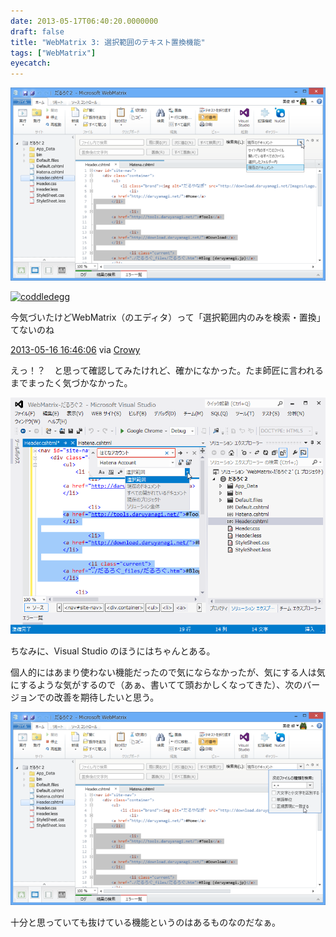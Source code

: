 ```yaml
---
date: 2013-05-17T06:40:20.0000000
draft: false
title: "WebMatrix 3: 選択範囲のテキスト置換機能"
tags: ["WebMatrix"]
eyecatch: 
---
```

<p><span itemscope itemtype="http://schema.org/Photograph"><img src="20130517063539.png" alt="f:id:daruyanagi:20130517063539p:plain" title="f:id:daruyanagi:20130517063539p:plain" class="hatena-fotolife" itemprop="image"></span></p><p><div class="twitter-detail twitter-detail-left"><div class="twitter-detail-user"><a class="twitter-user-screen-name" href="http://twitter.com/coddledegg"><img src="http://a0.twimg.com/profile_images/924030448/hanjuku_normal.jpg" alt="coddledegg" height="48" width="48"></a></div><div class="twitter-detail-tweet"><p class="twitter-detail-text">      今気づいたけどWebMatrix（のエディタ）って「選択範囲内のみを検索・置換」てないのね</p><p class="twitter-detail-info"><a href="http://twitter.com/coddledegg/status/334937789508501505" class="twitter-detail-info-permalink"><span class="twitter-detail-info-date">2013-05-16</span> <span class="twitter-detail-info-time">16:46:06</span></a> <span class="twitter-detail-info-source">via <a href="http://www.crowy.net/" rel="nofollow">Crowy</a></span></p></div></div></p><p>えっ！？　と思って確認してみたけれど、確かになかった。たま師匠に言われるまでまったく気づかなかった。</p><p><span itemscope itemtype="http://schema.org/Photograph"><img src="20130517063935.png" alt="f:id:daruyanagi:20130517063935p:plain" title="f:id:daruyanagi:20130517063935p:plain" class="hatena-fotolife" itemprop="image"></span></p><p>ちなみに、Visual Studio のほうにはちゃんとある。</p><p>個人的にはあまり使わない機能だったので気にならなかったが、気にする人は気にするような気がするので（あぁ、書いてて頭おかしくなってきた）、次のバージョンでの改善を期待したいと思う。</p><p><span itemscope itemtype="http://schema.org/Photograph"><img src="20130517063327.png" alt="f:id:daruyanagi:20130517063327p:plain" title="f:id:daruyanagi:20130517063327p:plain" class="hatena-fotolife" itemprop="image"></span></p><p>十分と思っていても抜けている機能というのはあるものなのだなぁ。</p>
